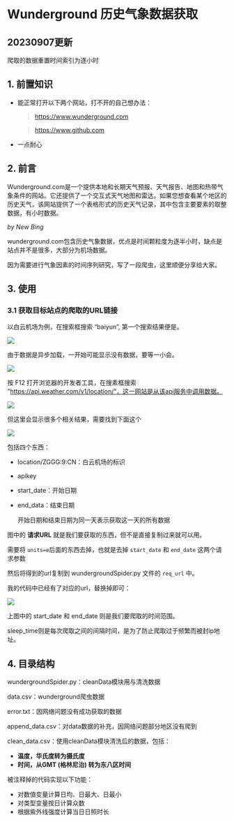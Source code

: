 # Wunderground 历史气象数据获取

## 20230907更新

爬取的数据重置时间索引为逐小时

## 1. 前置知识

- 能正常打开以下两个网站，打不开的自己想办法：
  
  > https://www.wunderground.com
  
  > https://www.github.com

- 一点耐心

## 2. 前言

Wunderground.com是一个提供本地和长期天气预报、天气报告、地图和热带气象条件的网站。它还提供了一个交互式天气地图和雷达。如果您想查看某个地区的历史天气，该网站提供了一个表格形式的历史天气记录，其中包含主要要素的取整数据，有小时数据。

*by New Bing*

wunderground.com包含历史气象数据，优点是时间颗粒度为逐半小时，缺点是站点并不是很多，大部分为机场数据。

因为需要进行气象因素的时间序列研究，写了一段爬虫，这里顺便分享给大家。

## 3. 使用

### 3.1 获取目标站点的爬取的URL链接

以白云机场为例，在搜索框搜索 “baiyun”, 第一个搜索结果便是。

![](https://gzhlibrary.oss-cn-beijing.aliyuncs.com/img/202307142018617.png)

由于数据是异步加载，一开始可能显示没有数据，要等一小会。

![](https://gzhlibrary.oss-cn-beijing.aliyuncs.com/img/202307142020663.png)

按 F12 打开浏览器的开发者工具，在搜素框搜索 "https://api.weather.com/v1/location/"，这一网站是从该api服务中调用数据。

![](https://gzhlibrary.oss-cn-beijing.aliyuncs.com/img/202307142030196.png)

但这里会显示很多个相关结果，需要找到下面这个

![](https://gzhlibrary.oss-cn-beijing.aliyuncs.com/img/202307142032826.png)

包括四个东西：

- location/ZGGG:9:CN：白云机场的标识

- apikey

- start_date：开始日期

- end_data：结束日期
  
    开始日期和结束日期为同一天表示获取这一天的所有数据

图中的 **请求URL** 就是我们要获取的东西，但不是直接复制过来就可以用。

需要将 `units=e`后面的东西去掉，也就是去掉 `start_date` 和 `end_date` 这两个请求参数

然后将得到的url复制到 wundergroundSpider.py 文件的 `req_url` 中。

我的代码中已经有了对应的url，替换掉即可：

![](https://gzhlibrary.oss-cn-beijing.aliyuncs.com/img/202307142043576.png)

上图中的 start_date 和 end_date 则是我们要爬取的时间范围。

sleep_time则是每次爬取之间的间隔时间，是为了防止爬取过于频繁而被封ip地址。

## 4. 目录结构

wundergroundSpider.py：cleanData模块用与清洗数据

data.csv：wunderground爬虫数据

error.txt：因网络问题没有成功获取的数据

append_data.csv：对data数据的补充，因网络问题部分地区没有爬到

clean_data.csv：使用cleanData模块清洗后的数据，包括：

- **温度，华氏度转为摄氏度**
- **时间，从GMT (格林尼治) 转为东八区时间**

被注释掉的代码实现以下功能：

- 对数值变量计算日均、日最大、日最小
- 对类型变量按日计算众数
- 根据紫外线强度计算当日日照时长
